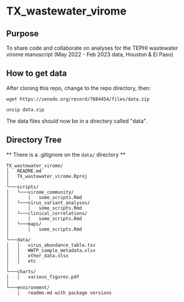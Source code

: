 # TX_wastewater_virome

## Purpose

To share code and collaborate on analyses for the TEPHI wastewater virome manuscript (May 2022 - Feb 2023 data, Houston & El Paso)

## How to get data

After cloning this repo, change to the repo directory, then:

`wget https://zenodo.org/record/7884454/files/data.zip`

`unzip data.zip`

The data files should now be in a directory called "data".



## Directory Tree


** There is a .gitignore on the `data/` directory **


```
TX_wastewater_virome/
│   README.md
│   TX_wastewater_virome.Rproj
│
└───scripts/
│   └───virome_community/
│       │   some_scripts.Rmd
│   └───virus_variant_analyses/
│       │   some_scripts.Rmd
│   └───clinical_correlations/
│       │   some_scripts.Rmd
│   └───maps/
│       │   some_scripts.Rmd
│
└───data/
│   │   virus_abundance_table.tsv
│   │   WWTP_sample_metadata.xlsx
│   │   other_data.xlsx
│   │   etc
│
└───charts/
│   │   various_figures.pdf
│
└───environment/
    │   readme.md with package versions
```
